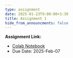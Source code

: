 ```yaml
---
type: assignment
date: 2025-01-23T9:00:00+3:30
title: Assignment 1
hide_from_announcments: false
---
```

**Assignment Link:**
- [Colab Notebook](https://colab.research.google.com/drive/1B-6XMdJGuUcYLDMJwMHXc8lk2tLjO-Me?usp=sharing)
- Due Date: 2025-Feb-07



